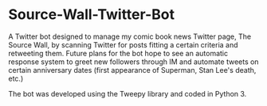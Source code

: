 # Source-Wall-Twitter-Bot
A Twitter bot designed to manage my comic book news Twitter page, The Source Wall, by scanning Twitter for posts fitting a certain criteria and retweeting them. Future plans for the bot hope to see an automatic response system to greet new followers through IM and automate tweets on certain anniversary dates (first appearance of Superman, Stan Lee's death, etc.)

The bot was developed using the Tweepy library and coded in Python 3.
